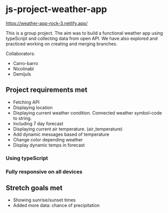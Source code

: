 # js-project-weather-app

https://weather-app-rock-3.netlify.app/

This is a group project. The aim was to build a functional weather app using typeScript and collecting data from open API. We have also explored and practiced working on creating and merging branches.

Collaborators:
* Carro-barro
* Nicolinabl
* Demijuls

## Project requirements met

* Fetching API 
* Displaying location 
* Displaying current weather condition. Connected weather symbol-code to string.
* Including 7 day forecast
* Displaying current air temperature. (air_temperature)
* Add dynamic messages based of temperature
* Change color depending weather
* Display dynamic temps in forecast

### Using typeScript

### Fully responsive on all devices

## Stretch goals met
* Showing sunrise/sunset times
* Added more data: chance of precipitation



